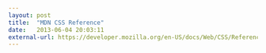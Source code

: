 ```yaml
---
layout: post
title:  "MDN CSS Reference"
date:   2013-06-04 20:03:11
external-url: https://developer.mozilla.org/en-US/docs/Web/CSS/Reference
---
```

